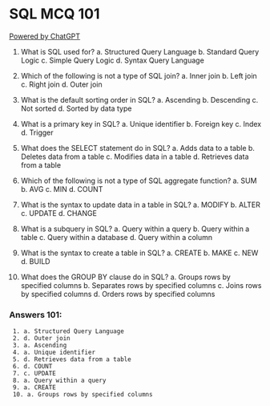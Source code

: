 # SQL MCQ 101

[Powered by ChatGPT ](https://chat.openai.com/chat/)

1. What is SQL used for?
a. Structured Query Language
b. Standard Query Logic
c. Simple Query Logic
d. Syntax Query Language

2. Which of the following is not a type of SQL join?
a. Inner join
b. Left join
c. Right join
d. Outer join

3. What is the default sorting order in SQL?
a. Ascending
b. Descending
c. Not sorted
d. Sorted by data type

4. What is a primary key in SQL?
a. Unique identifier
b. Foreign key
c. Index
d. Trigger

5. What does the SELECT statement do in SQL?
a. Adds data to a table
b. Deletes data from a table
c. Modifies data in a table
d. Retrieves data from a table

6. Which of the following is not a type of SQL aggregate function?
a. SUM
b. AVG
c. MIN
d. COUNT

7. What is the syntax to update data in a table in SQL?
a. MODIFY
b. ALTER
c. UPDATE
d. CHANGE

8. What is a subquery in SQL?
a. Query within a query
b. Query within a table
c. Query within a database
d. Query within a column

9. What is the syntax to create a table in SQL?
a. CREATE
b. MAKE
c. NEW
d. BUILD

10. What does the GROUP BY clause do in SQL?
a. Groups rows by specified columns
b. Separates rows by specified columns
c. Joins rows by specified columns
d. Orders rows by specified columns


### Answers 101:
     1. a. Structured Query Language
     2. d. Outer join
     3. a. Ascending
     4. a. Unique identifier
     5. d. Retrieves data from a table
     6. d. COUNT
     7. c. UPDATE
     8. a. Query within a query
     9. a. CREATE
     10. a. Groups rows by specified columns
